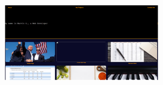 ![My Portfolio so far](https://github.com/ARINCoder/html/blob/Portfolio/Screenshot%202025-04-17%20045953.png)

